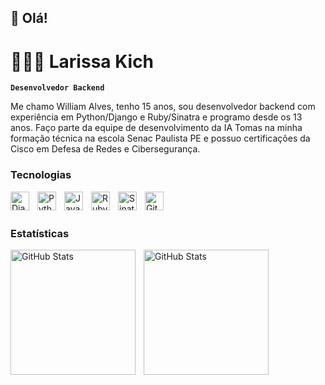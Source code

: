 ## 👋 Olá!

# 👩🏻‍💻 Larissa Kich

**`Desenvolvedor Backend`**

Me chamo William Alves, tenho 15 anos, sou desenvolvedor backend com experiência em Python/Django e Ruby/Sinatra e programo desde os 13 anos. Faço parte da equipe de desenvolvimento da IA Tomas na minha formação técnica na escola Senac Paulista PE e possuo certificações da Cisco em Defesa de Redes e Cibersegurança.


### Tecnologias

<img 
    align="left" 
    alt="Django"
    title="Django" 
    width="30px" 
    style="padding-right: 10px;" 
    src="https://cdn.jsdelivr.net/gh/devicons/devicon@latest/icons/django/django-plain.svg" 
/>
<img 
    align="left" 
    alt="Python" 
    title="Python"
    width="30px" 
    style="padding-right: 10px;" 
    src="https://cdn.jsdelivr.net/gh/devicons/devicon@latest/icons/python/python-original.svg" 
/>

<img 
    align="left" 
    alt="Java" 
    title="Java"
    width="30px" 
    style="padding-right: 10px;" 
    src="https://cdn.jsdelivr.net/gh/devicons/devicon@latest/icons/java/java-original.svg" 
/>

<img 
    align="left" 
    alt="Ruby" 
    title="Ruby"
    width="30px" 
    style="padding-right: 10px;" 
    src="https://cdn.jsdelivr.net/gh/devicons/devicon@latest/icons/ruby/ruby-original.svg" 
/>

<img 
    align="left" 
    alt="Sinatra" 
    title="Sinatra"
    width="30px" 
    style="padding-right: 10px;" 
    src="https://miro.medium.com/1*NIAh2_nKxPwK3gq2Jgrcfw.png" 
/>

<img 
    align="left" 
    alt="Git" 
    title="Git"
    width="30px" 
    style="padding-right: 10px;" 
    src="https://cdn.jsdelivr.net/gh/devicons/devicon@latest/icons/git/git-original.svg" 
/>

<br/>
<br/>

### Estatísticas

<p>
  <img 
    align="left" 
    alt="GitHub Stats" 
    height="200" 
    style="padding-right: 10px;" 
    src="https://github-readme-stats.vercel.app/api?username=williamdev20&show_icons=true&theme=tokyonight&include_all_commits=true&locale=pt-br" 
  />

<img 
      align="left" 
      alt="GitHub Stats" 
      height="200" 
      src="https://github-readme-stats.vercel.app/api/top-langs/?username=williamdev20&theme=tokyonight&layout=compact&custom_title=Tecnologias&langs_count=9" 
  />

</p>
